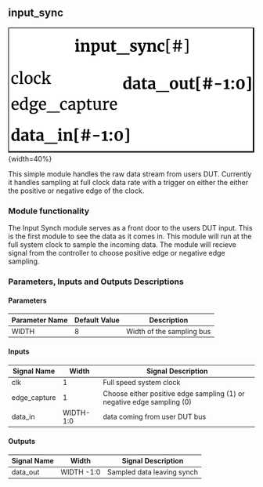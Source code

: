 ## input_sync ##

![input_sync module](input_sync.png){width=40%}

This simple module handles the raw data stream from users DUT. Currently it handles sampling at full clock data rate with a trigger on either the either the positive or negative edge of the clock.

### Module functionality ###
The Input Synch module serves as a front door to the users DUT input. This is the first module to see the data as it comes in. This module will run at the full system clock to sample the incoming data. The module will recieve signal from the controller to choose positive edge or negative edge sampling.

### Parameters, Inputs and Outputs Descriptions ###

#### Parameters ####

Parameter Name | Default Value | Description
--------------------- | ----------------------------- | -------------------------------------------------------------------------------------------
WIDTH | 8 | Width of the sampling bus

#### Inputs ####

Signal Name | Width | Signal Description
--------------------- | ----------------------------- | -------------------------------------------------------------------------------------------
clk | 1 | Full speed system clock
edge_capture | 1 | Choose either positive edge sampling (1) or negative edge sampling (0)
data_in | WIDTH-1:0 | data coming from user DUT bus

#### Outputs ####

Signal Name | Width | Signal Description
--------------------- | ----------------------------- | -------------------------------------------------------------------------------------------
data_out | WIDTH -1:0 | Sampled data leaving synch
